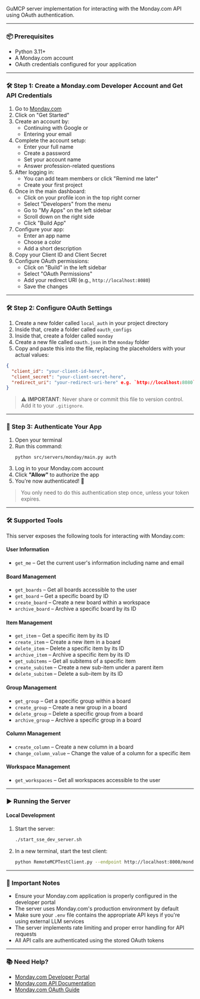 GuMCP server implementation for interacting with the Monday.com API using OAuth authentication.

---

### 📦 Prerequisites

- Python 3.11+
- A Monday.com account
- OAuth credentials configured for your application

---

### 🛠️ Step 1: Create a Monday.com Developer Account and Get API Credentials

1. Go to [Monday.com](https://monday.com)
2. Click on "Get Started"
3. Create an account by:
   - Continuing with Google or
   - Entering your email
4. Complete the account setup:
   - Enter your full name
   - Create a password
   - Set your account name
   - Answer profession-related questions
5. After logging in:
   - You can add team members or click "Remind me later"
   - Create your first project
6. Once in the main dashboard:
   - Click on your profile icon in the top right corner
   - Select "Developers" from the menu
   - Go to "My Apps" on the left sidebar
   - Scroll down on the right side
   - Click "Build App"
7. Configure your app:
   - Enter an app name
   - Choose a color
   - Add a short description
8. Copy your Client ID and Client Secret
9. Configure OAuth permissions:
   - Click on "Build" in the left sidebar
   - Select "OAuth Permissions"
   - Add your redirect URI (e.g., `http://localhost:8080`)
   - Save the changes

---

### 🛠️ Step 2: Configure OAuth Settings

1. Create a new folder called `local_auth` in your project directory
2. Inside that, create a folder called `oauth_configs`
3. Inside that, create a folder called `monday`
4. Create a new file called `oauth.json` in the `monday` folder
5. Copy and paste this into the file, replacing the placeholders with your actual values:

```json
{
  "client_id": "your-client-id-here",
  "client_secret": "your-client-secret-here",
  "redirect_uri": "your-redirect-uri-here" e.g. `http://localhost:8080`
}
```

> ⚠️ **IMPORTANT**: Never share or commit this file to version control. Add it to your `.gitignore`.
---

### 🔐 Step 3: Authenticate Your App

1. Open your terminal
2. Run this command:
   ```bash
   python src/servers/monday/main.py auth
   ```
3. Log in to your Monday.com account
4. Click **"Allow"** to authorize the app
5. You're now authenticated! 🎉

> You only need to do this authentication step once, unless your token expires.
---

### 🛠️ Supported Tools

This server exposes the following tools for interacting with Monday.com:

#### User Information
- `get_me` – Get the current user's information including name and email

#### Board Management
- `get_boards` – Get all boards accessible to the user
- `get_board` – Get a specific board by ID
- `create_board` – Create a new board within a workspace
- `archive_board` – Archive a specific board by its ID

#### Item Management
- `get_item` – Get a specific item by its ID
- `create_item` – Create a new item in a board
- `delete_item` – Delete a specific item by its ID
- `archive_item` – Archive a specific item by its ID
- `get_subitems` – Get all subitems of a specific item
- `create_subitem` – Create a new sub-item under a parent item
- `delete_subitem` – Delete a sub-item by its ID

#### Group Management
- `get_group` – Get a specific group within a board
- `create_group` – Create a new group in a board
- `delete_group` – Delete a specific group from a board
- `archive_group` – Archive a specific group in a board

#### Column Management
- `create_column` – Create a new column in a board
- `change_column_value` – Change the value of a column for a specific item

#### Workspace Management
- `get_workspaces` – Get all workspaces accessible to the user

---

### ▶️ Running the Server

#### Local Development

1. Start the server:
   ```bash
   ./start_sse_dev_server.sh
   ```

2. In a new terminal, start the test client:
   ```bash
   python RemoteMCPTestClient.py --endpoint http://localhost:8000/monday/local
   ```

---

### 📎 Important Notes

- Ensure your Monday.com application is properly configured in the developer portal
- The server uses Monday.com's production environment by default
- Make sure your `.env` file contains the appropriate API keys if you're using external LLM services
- The server implements rate limiting and proper error handling for API requests
- All API calls are authenticated using the stored OAuth tokens

---

### 📚 Need Help?

- [Monday.com Developer Portal](https://developer.monday.com/)
- [Monday.com API Documentation](https://developer.monday.com/api-reference/docs)
- [Monday.com OAuth Guide](https://developer.monday.com/api-reference/docs/authentication)
